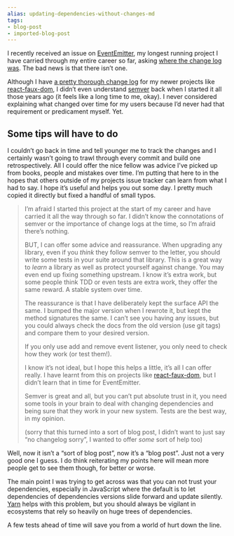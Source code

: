 ```yaml
---
alias: updating-dependencies-without-changes-md
tags:
- blog-post
- imported-blog-post
---
```



I recently received an issue on [EventEmitter](https://github.com/Olical/EventEmitter), my longest running project I have carried through my entire career so far, asking [where the change log was](https://github.com/Olical/EventEmitter/issues/126). The bad news is that there isn’t one.

Although I have [a pretty thorough change log](https://github.com/Olical/react-faux-dom/blob/master/CHANGES.md) for my newer projects like [react-faux-dom](https://github.com/Olical/react-faux-dom), I didn’t even understand [semver](http://semver.org/) back when I started it all those years ago (it feels like a long time to me, okay). I never considered explaining what changed over time for my users because I’d never had that requirement or predicament myself. Yet.

## Some tips will have to do

I couldn’t go back in time and tell younger me to track the changes and I certainly wasn’t going to trawl through every commit and build one retrospectively. All I could offer the nice fellow was advice I’ve picked up from books, people and mistakes over time. I’m putting that here to in the hopes that others outside of my projects issue tracker can learn from what I had to say. I hope it’s useful and helps you out some day. I pretty much copied it directly but fixed a handful of small typos.

> I’m afraid I started this project at the start of my career and have carried it all the way through so far. I didn’t know the connotations of semver or the importance of change logs at the time, so I’m afraid there’s nothing.
>
> BUT, I can offer some advice and reassurance. When upgrading any library, even if you _think_ they follow semver to the letter, you should write some tests in your suite around that library. This is a great way to _learn_ a library as well as protect yourself against change. You may even end up fixing something upstream. I know it’s extra work, but some people think TDD or even tests are extra work, they offer the same reward. A stable system over time.
>
> The reassurance is that I have deliberately kept the surface API the same. I bumped the major version when I rewrote it, but kept the method signatures the same. I can’t see you having any issues, but you could always check the docs from the old version (use git tags) and compare them to your desired version.
>
> If you only use add and remove event listener, you only need to check how they work (or test them!).
>
> I know it’s not ideal, but I hope this helps a little, it’s all I can offer really. I have learnt from this on projects like [react-faux-dom](https://github.com/Olical/react-faux-dom/blob/master/CHANGES.md), but I didn’t learn that in time for EventEmitter.
>
> Semver is great and all, but you can’t put absolute trust in it, you need some tools in your brain to deal with changing dependencies and being sure that they work in your new system. Tests are the best way, in my opinion.
>
> (sorry that this turned into a sort of blog post, I didn’t want to just say “no changelog sorry”, I wanted to offer _some_ sort of help too)

Well, now it isn’t a “sort of blog post”, now it’s a “blog post”. Just not a very good one I guess. I do think reiterating my points here will mean more people get to see them though, for better or worse.

The main point I was trying to get across was that you can not trust your dependencies, especially in JavaScript where the default is to let dependencies of dependencies versions slide forward and update silently. [Yarn](https://yarnpkg.com/lang/en/) helps with this problem, but you should always be vigilant in ecosystems that rely so heavily on huge trees of dependencies.

A few tests ahead of time will save you from a world of hurt down the line.
